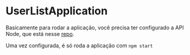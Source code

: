 # UserListApplication

Basicamente para rodar a aplicação, você precisa ter configurado a API Node, que está nesse [repo](https://github.com/rrs6/user-list-api).

Uma vez configurada, é só roda a aplicação com `npm start`